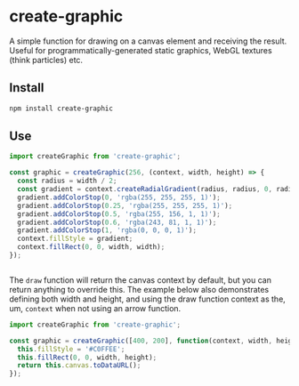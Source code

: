 # create-graphic

A simple function for drawing on a canvas element and receiving the result. Useful for programmatically-generated static graphics, WebGL textures (think particles) etc.

## Install

```bash
npm install create-graphic
```

## Use

```js
import createGraphic from 'create-graphic';

const graphic = createGraphic(256, (context, width, height) => {
  const radius = width / 2;
  const gradient = context.createRadialGradient(radius, radius, 0, radius, radius, radius);
  gradient.addColorStop(0, 'rgba(255, 255, 255, 1)');
  gradient.addColorStop(0.25, 'rgba(255, 255, 255, 1)');
  gradient.addColorStop(0.5, 'rgba(255, 156, 1, 1)');
  gradient.addColorStop(0.6, 'rgba(243, 81, 1, 1)');
  gradient.addColorStop(1, 'rgba(0, 0, 0, 1)');
  context.fillStyle = gradient;
  context.fillRect(0, 0, width, width);
});
```

<img src="https://d1wo5a6yt2u5up.cloudfront.net/github/create-graphic-example.png" alt="">

The `draw` function will return the canvas context by default, but you can return anything to override this. The example below also demonstrates defining both width and height, and using the draw function context as the, um, `context` when not using an arrow function.

```js
import createGraphic from 'create-graphic';

const graphic = createGraphic([400, 200], function(context, width, height) {
  this.fillStyle = '#C0FFEE';
  this.fillRect(0, 0, width, height);
  return this.canvas.toDataURL();
});
```
